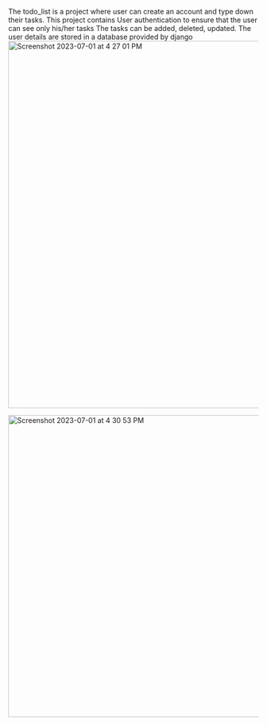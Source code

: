 The todo_list is a project where user can create an account and type down their tasks.
This project contains User authentication to ensure that the user can see only his/her tasks
The tasks can be added, deleted, updated.
The user details are stored in a database provided by django
<img width="739" alt="Screenshot 2023-07-01 at 4 27 01 PM" src="https://github.com/pakku251201/Projects/assets/83535814/7621e8b7-aacd-4382-b392-0478de8d371d">

<img width="608" alt="Screenshot 2023-07-01 at 4 30 53 PM" src="https://github.com/pakku251201/Projects/assets/83535814/71c70aec-6a56-4a7e-b93e-e6f726db4f74">
